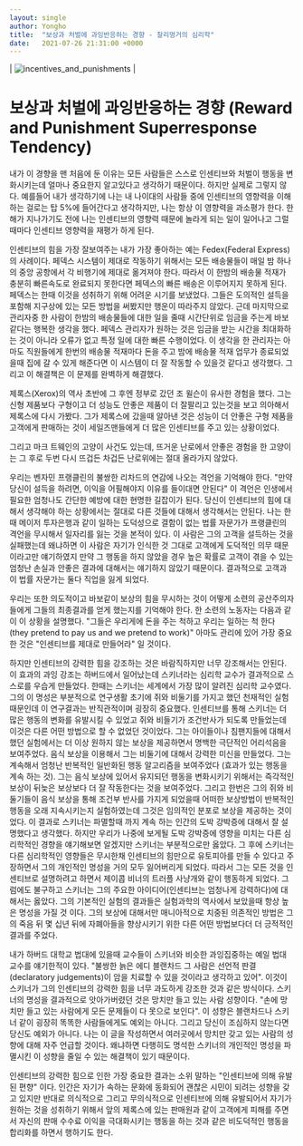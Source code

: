```yaml
---
layout: single
author: Yongho
title:  "보상과 처벌에 과잉반응하는 경향 - 찰리멍거의 심리학"
date:   2021-07-26 21:31:00 +0000
---
```


| ![incentives_and_punishments](https://www.verywellmind.com/thmb/EhEZGcU0YnGlvWvS5pT1F5K-B_E=/1333x1000/smart/filters:no_upscale()/the-incentive-theory-of-motivation-2795382-FINAL-5bf478c146e0fb002675f24c.png) | 


# 보상과 처벌에 과잉반응하는 경향 (Reward and Punishment Superresponse Tendency)

내가 이 경향을 맨 처음에 둔 이유는 모든 사람들은 스스로 인센티브와 처벌이 행동을 변화시키는데 얼마나 중요한지 알고있다고 생각하기 때문이다. 하지만 실제로 그렇지 않다. 예를들어 내가 생각하기에 나는 내 나이대의 사람들 중에 인센티브의 영향력을 이해하는 걸로는 탑 5%에
들어간다고 생각하지만, 나는 항상 이 영향력을 과소평가 한다. 한 해가 지나가기도 전에 나는 인센티브의 영향력 때문에 놀라게 되는 일이 일어나고
그럴때마다 인센티브 영향력을 재평가 하게 된다.

인센티브의 힘을 가장 잘보여주는 내가 가장 좋아하는 예는 Fedex(Federal Express)의 사례이다. 페덱스 시스템이 제대로 작동하기 위해서는 모든 배송물들이 매일 밤 하나의 중앙 공항에서 각 비행기에 제대로 옮겨져야 한다. 따라서 이 한밤의 배송물 적재가 충분히 빠른속도로 완료되지 못한다면 페덱스의 빠른 배송은 이루어지지 못하게 된다. 페덱스는 한때 이것을 성취하기 위해 어려운 시기를 보냈었다. 그들은 도의적인 설득을 포함해 지구상에 있는 모든 방법을 써봤지만 행운이 따라주지 않았다. 근데 마지막으로 관리자중 한 사람이 한밤의 배송물들에 대한 일을 줄때 시간단위로 임금을 주는게 바보같다는 행복한 생각을 했다. 페덱스 관리자가 원하는 것은 임금을 받는 시간을 최대화하는 것이 아니라 오류가 없고 특정 일에 대한 빠른 수행이었다. 이 생각을 한 관리자는 아마도 직원들에게 한번의 배송물 적재마다 돈을 주고 밤에 배송물 적재 업무가 종료되었을때 집에 갈 수 있게 해준다면 이 시스템이 더 잘 작동할 수 있을것 같다고 생각했다. 그리고 이 해결책은 이 문제를 완벽하게 해결했다.  

제록스(Xerox)의 역사 초반에 그 후엔 정부로 갔던 조 윌슨이 유사한 경험을 했다. 그는 신형 제품보다 구형이고 더 성능도 안좋은 제품이 더 잘팔리고 있는것을 보고 의아해서 제록스에 다시 가봤다. 그가 제록스에 갔을때 알아낸 것은 성능이 더 안좋은 구형 제품을 고객에게 판매하는 것이 세일즈맨들에게 더 많은 인센티브를 주고 있는 상황이었다.

그리고 마크 트웨인의 고양이 사건도 있는데, 뜨거운 난로에서 안좋은 경험을 한 고양이는 그 후로 두번 다시 뜨겁든 차겁든 난로위에는 절대 올라가지 않았다.

우리는 벤자민 프랭클린의 불쌍한 리차드의 연감에 나오는 격언을 기억해야 한다. "만약 당신이 설득을 하려면, 이익을 어필해야지 이유를 들이대면 안된다" 이 격언은 인생에서 필요한 엄청나도 간단한 예방에 대한 현명한 길잡이가 된다. 당신이 인센티브의 힘에 대해서 생각해야 하는 상황에서는 절대로 다른 것들에 대해서 생각해서는 안된다. 나는 한때 메이저 투자은행과 같이 일하는 도덕성으로 결함이 없는 법률 자문가가 프랭클린의 격언을 무시해서 일자리를 잃는 것을 본적이 있다. 이 사람은 그의 고객을 설득하는 것을 실패했는데 왜냐하면 이 사람은 자기가 인식한 것 그대로 고객에게 도덕적인 의무 때문이라고만 얘기하였지 만약 그 행동을 하지 않았을 경우 높은 확률로 고객이 겪을 수 있는 엄청난 손실과 안좋은 결과에 대해서는 얘기하지 않았기 때문이다. 결과적으로 고객과 이 법률 자문가는 둘다 직업을 잃게 되었다.

우리는 또한 의도적이고 바보같이 보상의 힘을 무시하는 것이 어떻게 소련의 공산주의자들에게 그들의 최종결과를 얻게 했는지를 기억해야 한다. 한 소련의 노동자는 다음과 같이 이 상황을 설명했다. "그들은 우리게에 돈을 주는 척하고 우리는 일하는 척 한다 (they pretend to pay us and we pretend to work)" 아마도 관리에 있어 가장 중요한 것은 "인센티브를 제대로 만들어라" 일 것이다.  

하지만 인센티브의 강력한 힘을 강조하는 것은 바람직하지만 너무 강조해서는 안된다. 이 효과의 과잉 강조는 하버드에서 일어났는데 스키너라는 심리학 교수가 결과적으로 스스로를 우습게 만들었다. 한때는 스키너는 세계에서 가장 많이 알려진 심리학 교수였다. 그의 이 명성은 부분적으로 연구생활 초기에 쥐와 비둘기를 가지고 했던 천재적인 실험 때문인데 이 연구결과는 반직관적이며 굉장히 중요했다. 인센티브를 통해 스키너는 더 많은 행동의 변화를 유발시킬 수 있었고 쥐와 비들기가 조건반사가 되도록 만들었는데 이것은 다른 어떤 방법으로 할 수 없었던 것이었다. 그는 아이들이나 침팬지들에 대해서 했던 실험에서는 더 이상 원하지 않는 보상을 제공하면서 명백한 극단적인 어리석음을 보여주었다. 음식 보상을 이용해서 그는 비둘기에 대해서 강력한 미신을 만들었다. 그는 계속해서 엄청난 반복적인 일반화된 행동 알고리즘을 보여주었다 (효과가 있는 행동을 계속 하는 것). 그는 음식 보상에 있어서 유지되던 행동을 변화시키기 위해서는 즉각적인 보상이 뒤늦은 보상보다 더 잘 작동한다는 것을 보여주었다. 그리고 한번은 그의 쥐와 비둘기들이 음식 보상을 통해 조건부 반사를 가지게 되었을때 어떠한 보상방법이 반복적인 행동을 오래 지속시키는지 실험하였는데 그것은 임의적인 분포로 보상을 제공하는 것이었다. 이 결과로 스키너는 파멸할때 까지 계속 하는 인간의 도박 강박증에 대해서 잘 설명했다고 생각했다. 하지만 우리가 나중에 보게될 도박 강박증에 영향을 미치는 다른 심리학적인 경향을 얘기해보면 알겠지만 스키너는 부분적으로만 옳았다. 그 후에 스키너는 다른 심리학적인 영향들은 무시한채 인센티브의 힘만으로 유토피아를 만들 수 있다고 주장하면서 그의 개인적인 명성을 거의 모두 잃어버리게 되었다. 따라서 그는 모든 것을 인센티브로 설명하려고 하면서 제이콥 비너의 트러플 사냥개와 같이 행동하게 되었다. 그럼에도 불구하고 스키너는 그의 주요한 아이디어(인센티브는 엄청나게 강력하다)에 대해서는 옳았다. 그의 기본적인 실험의 결과들은 실험과학의 역사에서 보았을때 항상 높은 명성을 가질 것 이다. 그의 보상에 대해서만 매니아적으로 치중된 의존적인 방법은 그의 죽음 뒤 몇 십년 뒤에 자폐아들을 향상시키기 위한 다른 어떤 방법보다더 더 긍적적인 결과를 주었다.

내가 하버드 대학교 법대에 있을때 교수들이 스키너와 비슷한 과잉집중하는 예일 법대 교수를 얘기한적이 있다. "불쌍한 늙은 에디 블랜차드 그 사람은 선언적 판결(declaratory judgements)이 암을 치료할 수 있을 것이라고 생각하고 있어". 이것이 스키너가 그의 인센티브의 강력한 힘을 너무 과도하게 강조한 것과 같은 방식이다. 스키너의 명성을 결과적으로 앗아가버렸던 것은 망치만 들고 있는 사람 성향이다. "손에 망치만 들고 있는 사람에게 모든 문제들이 다 못으로 보인다". 이 성향은 블랜차드나 스키너 같이 굉장히 똑똑한 사람들에게도 예외는 아니다. 그리고 당신이 조심하지 않는다면 당신도 예외가 아니다. 나는 이 글을 작성하면서 여러곳에서 망치만 갖고 있는 사람의 성향에 대해 자주 언급할 것이다. 왜냐하면 다행히도 명석한 스키너의 개인적인 명성을 파멸시킨 이 성향을 줄일 수 있는 해결책이 있기 때문이다.  

인센티브의 강력한 힘으로 인한 가장 중요한 결과는 소위 말하는 "인센티브에 의해 유발된 편향" 이다. 인간은 자기가 속하는 문화에 동화되어 괜찮은 시민이 되려는 성향을 갖고 있지만 반대로 의식적으로 그리고 무의식적으로 인센티브에 의해 유발되어서 자기가 원하는 것을 성취하기 위해서 앞의 제록스에 있는 판매원과 같이 고객에게 피해를 주면서 자신의 판매 수수료 이익을 극대화시키는 행동을 하는 것과 같은 비도덕적인 행동을 합리화를 하면서 행하기도 한다.
